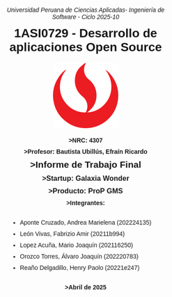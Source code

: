 <div style="text-align: center; font-family: Arial, sans-serif; margin: 0; padding: 50px;">
    <p style="font-style: italic; font-size: 14px;">Universidad Peruana de Ciencias Aplicadas- Ingeniería de Software - Ciclo 2025-10</p>
    <h1 style="margin: 10px 0; border-bottom: none;">1ASI0729 - Desarrollo de aplicaciones Open Source</h1>
    <img src="..\img\upc_logo.png" alt="Logo" style="width: 150px; display: block; margin: 20px auto;">
    <h4 style="margin: 10px 0; border-bottom: none;">>NRC: 4307</h4>
    <h4 style="margin: 10px 0; border-bottom: none;">>Profesor: Bautista Ubillús, Efraín Ricardo</h4>
    <h2 style="margin: 10px 0; border-bottom: none;">>Informe de Trabajo Final</h2>
    <h3 style="margin: 10px 0; border-bottom: none;">>Startup: Galaxia Wonder</h3>
    <h3 style="margin: 10px 0; border-bottom: none;">>Producto: ProP GMS</h3>
    <h4 style="margin: 10px 0; border-bottom: none;">>Integrantes:</h4>
    <ul style="display: inline-block; text-align: left; padding: 0;">
        <li style="padding: 5px 0;">Aponte Cruzado, Andrea Marielena (202224135)</li>
        <li style="padding: 5px 0;">León Vivas, Fabrizio Amir (20211b994)</li>
        <li style="padding: 5px 0;">Lopez Acuña, Mario Joaquín (202116250)</li>
        <li style="padding: 5px 0;">Orozco Torres, Álvaro Joaquín (202220783)</li>
        <li style="padding: 5px 0;">Reaño Delgadillo, Henry Paolo (20221e247)</li>
    </ul>
    <h4 style="margin: 10px 0; border-bottom: none;">>Abril de 2025</h4>
</div>